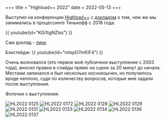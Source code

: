 +++
title = "Highload++ 2022"
date = 2022-05-13
+++

Выступил на конференции [Highload++](https://highload.ru/foundation/2022/abstracts/8170) с [докладом](/img/HL2022%20Gabets.pdf) о том, чем же мы занимались в процессинге Тинькофф с 2018 года:

{{ youtube(id="KGi1tgNZIss") }}

Сам доклад - [линк](/img/HL2022%20Gabets.pdf)

Бэкстейдж:
{{ youtube(id="mtspD7mKIF4") }}

Очень волновался (это первое моё публичное выступление с 2003 года), вносил правки в слайды прямо на сцене за 20 минут до начала. Местами запинался и был несколько косноязычен, но получилось вроде неплохо, судя по количеству вопросов, которые мне задали после выступления.

Фоточки с выступления:

![HL2022 0125](/img/HL0125.jpg)
![HL2022 0172](/img/HL0172.jpg)
![HL2022 0128](/img/HL0128.jpg)
![HL2022 0129](/img/HL0129.jpg)
![HL2022 0131](/img/HL0131.jpg)
![HL2022 0133](/img/HL0133.jpg)
![HL2022 0134](/img/HL0134.jpg)
![HL2022 0136](/img/HL0136.jpg)
![HL2022 0137](/img/HL0137.jpg)

